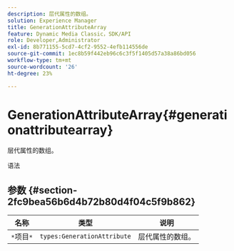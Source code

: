 ```yaml
---
description: 层代属性的数组。
solution: Experience Manager
title: GenerationAttributeArray
feature: Dynamic Media Classic，SDK/API
role: Developer,Administrator
exl-id: 8b771155-5cd7-4cf2-9552-4efb114556de
source-git-commit: 1ec8b59f442eb96c6c3f5f1405d57a38a86bd056
workflow-type: tm+mt
source-wordcount: '26'
ht-degree: 23%

---
```


# GenerationAttributeArray{#generationattributearray}

层代属性的数组。

语法

## 参数 {#section-2fc9bea56b6d4b72b80d4f04c5f9b862}

| 名称 | 类型 | 说明 |
|---|---|---|
| `*`项目`*` | `types:GenerationAttribute` | 层代属性的数组。 |
